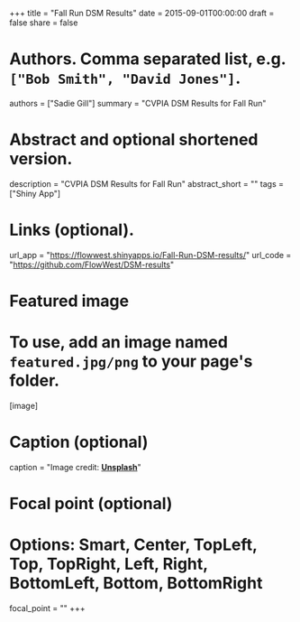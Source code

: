 +++
title = "Fall Run DSM Results"
date = 2015-09-01T00:00:00
draft = false
share = false

# Authors. Comma separated list, e.g. `["Bob Smith", "David Jones"]`.
authors = ["Sadie Gill"]
summary = "CVPIA DSM Results for Fall Run"


# Abstract and optional shortened version.
description = "CVPIA DSM Results for Fall Run"
abstract_short = ""
tags = ["Shiny App"]


# Links (optional).
url_app = "https://flowwest.shinyapps.io/Fall-Run-DSM-results/"
url_code = "https://github.com/FlowWest/DSM-results"


# Featured image
# To use, add an image named `featured.jpg/png` to your page's folder. 
[image]
  # Caption (optional)
  caption = "Image credit: [**Unsplash**](https://unsplash.com/photos/jdD8gXaTZsc)"

  # Focal point (optional)
  # Options: Smart, Center, TopLeft, Top, TopRight, Left, Right, BottomLeft, Bottom, BottomRight
  focal_point = ""
+++

